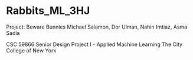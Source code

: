 # Rabbits_ML_3HJ
Project: Beware Bunnies
Michael Salamon, Dor Ulman, Nahin Imtiaz, Asma Sadia

CSC 59866 Senior Design Project I - Applied Machine Learning
The City College of New York
